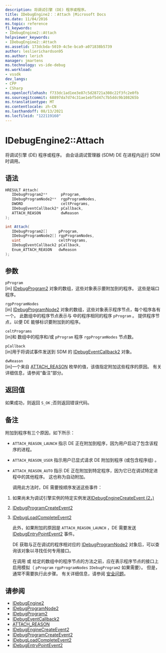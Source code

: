 ```yaml
---
description: 将调试引擎 (DE) 程序或程序。
title: IDebugEngine2：：Attach |Microsoft Docs
ms.date: 11/04/2016
ms.topic: reference
f1_keywords:
- IDebugEngine2::Attach
helpviewer_keywords:
- IDebugEngine2::Attach
ms.assetid: 173dcbda-5019-4c5e-bca9-a071838b5739
author: leslierichardson95
ms.author: lerich
manager: jmartens
ms.technology: vs-ide-debug
ms.workload:
- vssdk
dev_langs:
- CPP
- CSharp
ms.openlocfilehash: f733dc1ad1ee3e87c5d28721a308c22f3fc2e0fb
ms.sourcegitcommit: 68897da7d74c31ae1ebf5d47c7b5ddc9b108265b
ms.translationtype: MT
ms.contentlocale: zh-CN
ms.lasthandoff: 08/13/2021
ms.locfileid: "122119160"
---
```

# <a name="idebugengine2attach"></a>IDebugEngine2::Attach
将调试引擎 (DE) 程序或程序。 由会话调试管理器 (SDM) DE 在进程内运行 SDM 时调用。

## <a name="syntax"></a>语法

```cpp
HRESULT Attach( 
   IDebugProgram2**      pProgram,
   IDebugProgramNode2**  rgpProgramNodes,
   DWORD                 celtPrograms,
   IDebugEventCallback2* pCallback,
   ATTACH_REASON         dwReason
);
```

```csharp
int Attach( 
   IDebugProgram2[]     pProgram,
   IDebugProgramNode2[] rgpProgramNodes,
   uint                 celtPrograms,
   IDebugEventCallback2 pCallback,
   Enum_ATTACH_REASON   dwReason
);
```

## <a name="parameters"></a>参数
`pProgram`\
[in] [IDebugProgram2](../../../extensibility/debugger/reference/idebugprogram2.md) 对象的数组，这些对象表示要附加到的程序。 这些是端口程序。

`rgpProgramNodes`\
[in] [IDebugProgramNode2](../../../extensibility/debugger/reference/idebugprogramnode2.md) 对象的数组，这些对象表示程序节点，每个程序各有一个。 此数组中的程序节点表示与 中的程序相同的程序 `pProgram` 。 提供程序节点，以便 DE 能够标识要附加到的程序。

`celtPrograms`\
[in]和 数组中的程序和/或 `pProgram` 程序 `rgpProgramNodes` 节点数。

`pCallback`\
[in]用于将调试事件发送到 SDM 的 [IDebugEventCallback2](../../../extensibility/debugger/reference/idebugeventcallback2.md) 对象。

`dwReason`\
[in]一个来自 [ATTACH_REASON](../../../extensibility/debugger/reference/attach-reason.md) 枚举的值，该值指定附加这些程序的原因。 有关详细信息，请参阅“备注”部分。

## <a name="return-value"></a>返回值
 如果成功，则返回 `S_OK` ;否则返回错误代码。

## <a name="remarks"></a>备注
 附加到程序有三个原因，如下所示：

- `ATTACH_REASON_LAUNCH` 指示 DE 正在附加到程序，因为用户启动了包含该程序的进程。

- `ATTACH_REASON_USER` 指示用户已显式请求 DE 附加到程序 (或包含程序组) 。

- `ATTACH_REASON_AUTO` 指示 DE 正在附加到特定程序，因为它已在调试特定进程中的其他程序。 这也称为自动附加。

  调用此方法时，DE 需要按顺序发送这些事件：

1. 如果尚未为调试引擎实例的特定实例发送[IDebugEngineCreateEvent (2，) ](../../../extensibility/debugger/reference/idebugenginecreateevent2.md)

2. [IDebugProgramCreateEvent2](../../../extensibility/debugger/reference/idebugprogramcreateevent2.md)

3. [IDebugLoadCompleteEvent2](../../../extensibility/debugger/reference/idebugloadcompleteevent2.md)

   此外，如果附加的原因是 `ATTACH_REASON_LAUNCH` ，DE 需要发送 [IDebugEntryPointEvent2](../../../extensibility/debugger/reference/idebugentrypointevent2.md) 事件。

   DE 获取与正在调试的程序相对应的 [IDebugProgramNode2](../../../extensibility/debugger/reference/idebugprogramnode2.md) 对象后，可以查询该对象以寻找任何专用接口。

   在调用 或 给定的数组中的程序节点的方法之前，应在表示程序节点的接口上启用模拟（ `pProgram` `rgpProgramNodes` `IDebugProgram2` 如果需要）。 但是，通常不需要执行此步骤。 有关详细信息，请参阅 [安全问题](../../../extensibility/debugger/security-issues.md)。

## <a name="see-also"></a>请参阅
- [IDebugEngine2](../../../extensibility/debugger/reference/idebugengine2.md)
- [IDebugProgramNode2](../../../extensibility/debugger/reference/idebugprogramnode2.md)
- [IDebugProgram2](../../../extensibility/debugger/reference/idebugprogram2.md)
- [IDebugEventCallback2](../../../extensibility/debugger/reference/idebugeventcallback2.md)
- [ATTACH_REASON](../../../extensibility/debugger/reference/attach-reason.md)
- [IDebugEngineCreateEvent2](../../../extensibility/debugger/reference/idebugenginecreateevent2.md)
- [IDebugProgramCreateEvent2](../../../extensibility/debugger/reference/idebugprogramcreateevent2.md)
- [IDebugLoadCompleteEvent2](../../../extensibility/debugger/reference/idebugloadcompleteevent2.md)
- [IDebugEntryPointEvent2](../../../extensibility/debugger/reference/idebugentrypointevent2.md)
